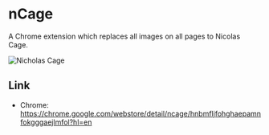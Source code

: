 # nCage
A Chrome extension which replaces all images on all pages to Nicolas Cage.

![Nicholas Cage](https://lh3.googleusercontent.com/9JhvxuStnEhLKRC-AyoSUkeMud32xXGffP29-OAifL3O_9cyOD0_OGE4nCo5bePOqZnYB1nE=w640-h400-e365)


## Link
* Chrome: https://chrome.google.com/webstore/detail/ncage/hnbmfljfohghaepamnfokgggaejlmfol?hl=en
